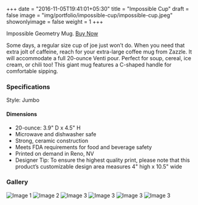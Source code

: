 +++
date = "2016-11-05T19:41:01+05:30"
title = "Impossible Cup"
draft = false
image = "img/portfolio/impossible-cup/impossible-cup.jpeg"
showonlyimage = false
weight = 1
+++

Impossible Geometry Mug. <a href="https://www.zazzle.com/z/arjxv6ep" class="buy-button">Buy Now</a>
<!--more-->

Some days, a regular size cup of joe just won’t do. When you need that extra jolt of caffeine, reach for your extra-large coffee mug from Zazzle. It will accommodate a full 20-ounce Venti pour. Perfect for soup, cereal, ice cream, or chili too! This giant mug features a C-shaped handle for comfortable sipping.

### Specifications

Style: Jumbo

#### Dimensions

* 20-ounce: 3.9" D x 4.5" H
* Microwave and dishwasher safe
* Strong, ceramic construction
* Meets FDA requirements for food and beverage safety
* Printed on demand in Reno, NV
* Designer Tip: To ensure the highest quality print, please note that this product’s customizable design area measures 4" high x 10.5" wide

### Gallery

<div class="thumbnail-row">
  <img src="/img/portfolio/impossible-cup/1.jpeg" alt="Image 1" class="thumbnail" />
  <img src="/img/portfolio/impossible-cup/2.jpeg" alt="Image 2" class="thumbnail" />
  <img src="/img/portfolio/impossible-cup/3.jpeg" alt="Image 3" class="thumbnail" />
  <img src="/img/portfolio/impossible-cup/4.jpeg" alt="Image 3" class="thumbnail" />
  <img src="/img/portfolio/impossible-cup/5.jpeg" alt="Image 3" class="thumbnail" />
  <img src="/img/portfolio/impossible-cup/6.jpeg" alt="Image 3" class="thumbnail" />
</div>